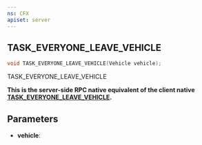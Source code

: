 ```yaml
---
ns: CFX
apiset: server
---
```

## TASK_EVERYONE_LEAVE_VEHICLE

```c
void TASK_EVERYONE_LEAVE_VEHICLE(Vehicle vehicle);
```

TASK_EVERYONE_LEAVE_VEHICLE

**This is the server-side RPC native equivalent of the client native [TASK\_EVERYONE\_LEAVE\_VEHICLE](?_0x7F93691AB4B92272).**

## Parameters
* **vehicle**: 

